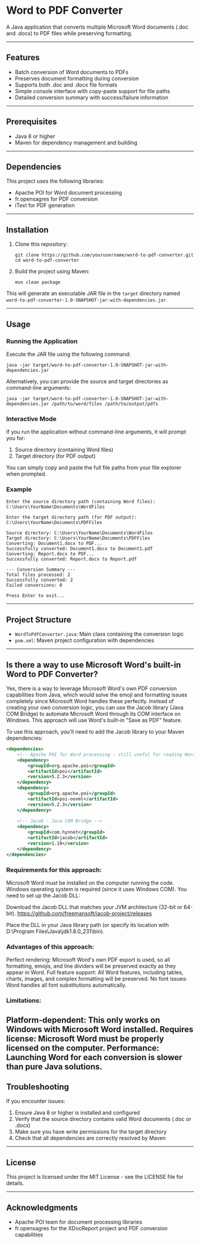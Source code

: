 # Word to PDF Converter
A Java application that converts multiple Microsoft Word documents (.doc and .docx) to PDF files while preserving formatting.

---
## Features
- Batch conversion of Word documents to PDFs
- Preserves document formatting during conversion
- Supports both .doc and .docx file formats
- Simple console interface with copy-paste support for file paths
- Detailed conversion summary with success/failure information
---
## Prerequisites

- Java 8 or higher
- Maven for dependency management and building
---
## Dependencies

This project uses the following libraries:
- Apache POI for Word document processing
- fr.opensagres for PDF conversion
- iText for PDF generation
---
## Installation

1. Clone this repository:
   ```
   git clone https://github.com/yourusername/word-to-pdf-converter.git
   cd word-to-pdf-converter
   ```

2. Build the project using Maven:
   ```
   mvn clean package
   ```

This will generate an executable JAR file in the `target` directory named `word-to-pdf-converter-1.0-SNAPSHOT-jar-with-dependencies.jar`.

---
## Usage

### Running the Application

Execute the JAR file using the following command:
```
java -jar target/word-to-pdf-converter-1.0-SNAPSHOT-jar-with-dependencies.jar
```

Alternatively, you can provide the source and target directories as command-line arguments:
```
java -jar target/word-to-pdf-converter-1.0-SNAPSHOT-jar-with-dependencies.jar /path/to/word/files /path/to/output/pdfs
```

### Interactive Mode

If you run the application without command-line arguments, it will prompt you for:

1. Source directory (containing Word files)
2. Target directory (for PDF output)

You can simply copy and paste the full file paths from your file explorer when prompted.

### Example

```
Enter the source directory path (containing Word files):
C:\Users\YourName\Documents\WordFiles

Enter the target directory path (for PDF output):
C:\Users\YourName\Documents\PDFFiles

Source directory: C:\Users\YourName\Documents\WordFiles
Target directory: C:\Users\YourName\Documents\PDFFiles
Converting: Document1.docx to PDF...
Successfully converted: Document1.docx to Document1.pdf
Converting: Report.docx to PDF...
Successfully converted: Report.docx to Report.pdf

--- Conversion Summary ---
Total files processed: 2
Successfully converted: 2
Failed conversions: 0

Press Enter to exit...
```
---
## Project Structure

- `WordToPdfConverter.java`: Main class containing the conversion logic
- `pom.xml`: Maven project configuration with dependencies
---
## Is there a way to use Microsoft Word's built-in Word to PDF Converter?
Yes, there is a way to leverage Microsoft Word's own PDF conversion capabilities from Java, which would solve the emoji and formatting issues completely since Microsoft Word handles these perfectly.
Instead of creating your own conversion logic, you can use the Jacob library (Java COM Bridge) to automate Microsoft Word through its COM interface on Windows. This approach will use Word's built-in "Save as PDF" feature.

To use this approach, you'll need to add the Jacob library to your Maven dependencies:
``` xml
<dependencies>
    <!-- Apache POI for Word processing - still useful for reading Word files without conversion -->
    <dependency>
        <groupId>org.apache.poi</groupId>
        <artifactId>poi</artifactId>
        <version>5.2.3</version>
    </dependency>
    <dependency>
        <groupId>org.apache.poi</groupId>
        <artifactId>poi-ooxml</artifactId>
        <version>5.2.3</version>
    </dependency>
    
    <!-- Jacob - Java COM Bridge -->
    <dependency>
        <groupId>com.hynnet</groupId>
        <artifactId>jacob</artifactId>
        <version>1.18</version>
    </dependency>
</dependencies>
```
### Requirements for this approach:

Microsoft Word must be installed on the computer running the code.
Windows operating system is required (since it uses Windows COM).
You need to set up the Jacob DLL:

Download the Jacob DLL that matches your JVM architecture (32-bit or 64-bit).
https://github.com/freemansoft/jacob-project/releases

Place the DLL in your Java library path (or specify its location with D:\Program Files\Java\jdk1.8.0_231\bin).

### Advantages of this approach:

Perfect rendering: Microsoft Word's own PDF export is used, so all formatting, emojis, and line dividers will be preserved exactly as they appear in Word.
Full feature support: All Word features, including tables, charts, images, and complex formatting will be preserved.
No font issues: Word handles all font substitutions automatically.

### Limitations:

Platform-dependent: This only works on Windows with Microsoft Word installed.
Requires license: Microsoft Word must be properly licensed on the computer.
Performance: Launching Word for each conversion is slower than pure Java solutions.
---
## Troubleshooting

If you encounter issues:

1. Ensure Java 8 or higher is installed and configured
2. Verify that the source directory contains valid Word documents (.doc or .docx)
3. Make sure you have write permissions for the target directory
4. Check that all dependencies are correctly resolved by Maven
---
## License

This project is licensed under the MIT License - see the LICENSE file for details.

---
## Acknowledgments

- Apache POI team for document processing libraries
- fr.opensagres for the XDocReport project and PDF conversion capabilities